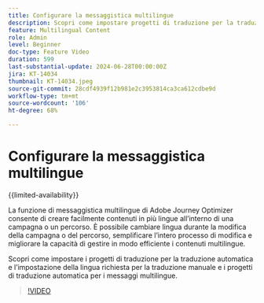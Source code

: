```yaml
---
title: Configurare la messaggistica multilingue
description: Scopri come impostare progetti di traduzione per la traduzione automatica e l’impostazione della lingua richiesta per la traduzione manuale e per i progetti di traduzione automatica per i messaggi multilingue.
feature: Multilingual Content
role: Admin
level: Beginner
doc-type: Feature Video
duration: 599
last-substantial-update: 2024-06-28T00:00:00Z
jira: KT-14034
thumbnail: KT-14034.jpeg
source-git-commit: 28cdf4939f12b981e2c3953814ca3ca612cdbe9d
workflow-type: tm+mt
source-wordcount: '106'
ht-degree: 68%

---
```



# Configurare la messaggistica multilingue

{{limited-availability}}

La funzione di messaggistica multilingue di Adobe Journey Optimizer consente di creare facilmente contenuti in più lingue all’interno di una campagna o un percorso. È possibile cambiare lingua durante la modifica della campagna o del percorso, semplificare l’intero processo di modifica e migliorare la capacità di gestire in modo efficiente i contenuti multilingue.

Scopri come impostare i progetti di traduzione per la traduzione automatica e l’impostazione della lingua richiesta per la traduzione manuale e i progetti di traduzione automatica per i messaggi multilingue.
 
>[!VIDEO](https://video.tv.adobe.com/v/3430661/?learn=on)
